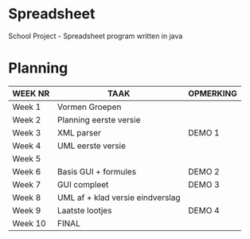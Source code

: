 Spreadsheet
===========

School Project - Spreadsheet program written in java

Planning
========

| WEEK NR | TAAK                             | OPMERKING |
|---------|----------------------------------|-----------|
| Week 1  | Vormen Groepen                   |           |
| Week 2  | Planning eerste versie           |           |
| Week 3  | XML parser                       | DEMO 1    |
| Week 4  | UML eerste versie                |           |
| Week 5  |                                  |           |
| Week 6  | Basis GUI + formules             | DEMO 2    |
| Week 7  | GUI compleet                     | DEMO 3    |
| Week 8  | UML af + klad versie eindverslag |           |
| Week 9  | Laatste lootjes                  | DEMO 4    |
| Week 10 | FINAL                            |           |

